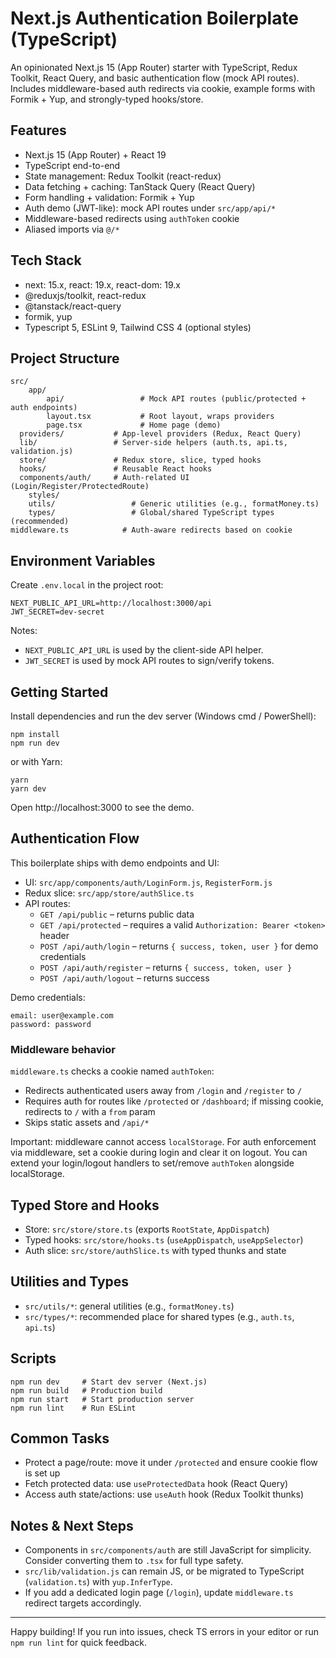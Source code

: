 # Next.js Authentication Boilerplate (TypeScript)

An opinionated Next.js 15 (App Router) starter with TypeScript, Redux Toolkit, React Query, and basic authentication flow (mock API routes). Includes middleware-based auth redirects via cookie, example forms with Formik + Yup, and strongly-typed hooks/store.

## Features

- Next.js 15 (App Router) + React 19
- TypeScript end-to-end
- State management: Redux Toolkit (react-redux)
- Data fetching + caching: TanStack Query (React Query)
- Form handling + validation: Formik + Yup
- Auth demo (JWT-like): mock API routes under `src/app/api/*`
- Middleware-based redirects using `authToken` cookie
- Aliased imports via `@/*`

## Tech Stack

- next: 15.x, react: 19.x, react-dom: 19.x
- @reduxjs/toolkit, react-redux
- @tanstack/react-query
- formik, yup
- Typescript 5, ESLint 9, Tailwind CSS 4 (optional styles)

## Project Structure

```
src/
	app/
		api/                 # Mock API routes (public/protected + auth endpoints)
		layout.tsx           # Root layout, wraps providers
		page.tsx             # Home page (demo)
  providers/           # App-level providers (Redux, React Query)
  lib/                 # Server-side helpers (auth.ts, api.ts, validation.js)
  store/               # Redux store, slice, typed hooks
  hooks/               # Reusable React hooks
  components/auth/     # Auth-related UI (Login/Register/ProtectedRoute)
	styles/
	utils/                 # Generic utilities (e.g., formatMoney.ts)
	types/                 # Global/shared TypeScript types (recommended)
middleware.ts            # Auth-aware redirects based on cookie
```

## Environment Variables

Create `.env.local` in the project root:

```
NEXT_PUBLIC_API_URL=http://localhost:3000/api
JWT_SECRET=dev-secret
```

Notes:

- `NEXT_PUBLIC_API_URL` is used by the client-side API helper.
- `JWT_SECRET` is used by mock API routes to sign/verify tokens.

## Getting Started

Install dependencies and run the dev server (Windows cmd / PowerShell):

```
npm install
npm run dev
```

or with Yarn:

```
yarn
yarn dev
```

Open http://localhost:3000 to see the demo.

## Authentication Flow

This boilerplate ships with demo endpoints and UI:

- UI: `src/app/components/auth/LoginForm.js`, `RegisterForm.js`
- Redux slice: `src/app/store/authSlice.ts`
- API routes:
  - `GET /api/public` – returns public data
  - `GET /api/protected` – requires a valid `Authorization: Bearer <token>` header
  - `POST /api/auth/login` – returns `{ success, token, user }` for demo credentials
  - `POST /api/auth/register` – returns `{ success, token, user }`
  - `POST /api/auth/logout` – returns success

Demo credentials:

```
email: user@example.com
password: password
```

### Middleware behavior

`middleware.ts` checks a cookie named `authToken`:

- Redirects authenticated users away from `/login` and `/register` to `/`
- Requires auth for routes like `/protected` or `/dashboard`; if missing cookie, redirects to `/` with a `from` param
- Skips static assets and `/api/*`

Important: middleware cannot access `localStorage`. For auth enforcement via middleware, set a cookie during login and clear it on logout. You can extend your login/logout handlers to set/remove `authToken` alongside localStorage.

## Typed Store and Hooks

- Store: `src/store/store.ts` (exports `RootState`, `AppDispatch`)
- Typed hooks: `src/store/hooks.ts` (`useAppDispatch`, `useAppSelector`)
- Auth slice: `src/store/authSlice.ts` with typed thunks and state

## Utilities and Types

- `src/utils/*`: general utilities (e.g., `formatMoney.ts`)
- `src/types/*`: recommended place for shared types (e.g., `auth.ts`, `api.ts`)

## Scripts

```
npm run dev     # Start dev server (Next.js)
npm run build   # Production build
npm run start   # Start production server
npm run lint    # Run ESLint
```

## Common Tasks

- Protect a page/route: move it under `/protected` and ensure cookie flow is set up
- Fetch protected data: use `useProtectedData` hook (React Query)
- Access auth state/actions: use `useAuth` hook (Redux Toolkit thunks)

## Notes & Next Steps

- Components in `src/components/auth` are still JavaScript for simplicity. Consider converting them to `.tsx` for full type safety.
- `src/lib/validation.js` can remain JS, or be migrated to TypeScript (`validation.ts`) with `yup.InferType`.
- If you add a dedicated login page (`/login`), update `middleware.ts` redirect targets accordingly.

---

Happy building! If you run into issues, check TS errors in your editor or run `npm run lint` for quick feedback.
